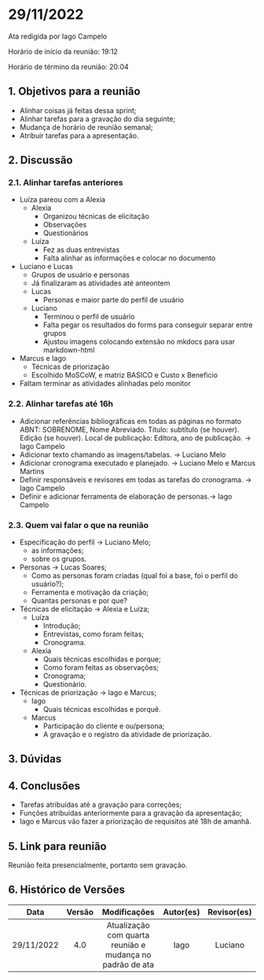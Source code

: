 # 29/11/2022

Ata redigida por Iago Campelo

Horário de início da reunião: 19:12

Horário de término da reunião: 20:04

## 1. Objetivos para a reunião

- Alinhar coisas já feitas dessa sprint;
- Alinhar tarefas para a gravação do dia seguinte;
- Mudança de horário de reunião semanal;
- Atribuir tarefas para a apresentação.

## 2. Discussão

### 2.1. Alinhar tarefas anteriores

- Luíza pareou com a Alexia
    - Alexia
        - Organizou técnicas de elicitação
        - Observações
        - Questionários
    - Luíza
        - Fez as duas entrevistas
        - Falta alinhar as informações e colocar no documento
- Luciano e Lucas
    - Grupos de usuário e personas
    - Já finalizaram as atividades até anteontem
    - Lucas
        - Personas e maior parte do perfil de usuário
    - Luciano
        - Terminou o perfil de usuário
        - Falta pegar os resultados do forms para conseguir separar entre grupos
        - Ajustou imagens colocando extensão no mkdocs para usar markdown-html
- Marcus e Iago
    - Técnicas de priorização
    - Escolhido MoSCoW, e matriz BASICO e Custo x Beneficio
- Faltam terminar as atividades alinhadas pelo monitor

### 2.2. Alinhar tarefas até 16h

- Adicionar referências bibliográficas em todas as páginas no formato ABNT: SOBRENOME, Nome Abreviado. Título: subtítulo (se houver). Edição (se houver). Local de publicação: Editora, ano de publicação. → Iago Campelo
- Adicionar texto chamando as imagens/tabelas. → Luciano Melo
- Adicionar cronograma executado e planejado. → Luciano Melo e Marcus Martins
- Definir responsáveis e revisores em todas as tarefas do cronograma. → Iago Campelo
- Definir e adicionar ferramenta de elaboração de personas.→ Iago Campelo

### 2.3. Quem vai falar o que na reunião

- Especificação do perfil → Luciano Melo;
    - as informações;
    - sobre os grupos.
- Personas → Lucas Soares;
    - Como as personas foram criadas (qual foi a base, foi o perfil do usuário?);
    - Ferramenta e motivação da criação;
    - Quantas personas e por que?
- Técnicas de elicitação → Alexia e Luíza;
    - Luíza
        - Introdução;
        - Entrevistas, como foram feitas;
        - Cronograma.
    - Alexia
        - Quais técnicas escolhidas e porque;
        - Como foram feitas as observações;
        - Cronograma;
        - Questionário.
- Técnicas de priorização → Iago e Marcus;
    - Iago
        - Quais técnicas escolhidas e porquê.
    - Marcus
        - Participação do cliente e ou/persona;
        - A gravação e o registro da atividade de priorização.

## 3. Dúvidas

## 4. Conclusões

- Tarefas atribuídas até a gravação para correções;
- Funções atribuídas anteriormente para a gravação da apresentação;
- Iago e Marcus vão fazer a priorização de requisitos até 18h de amanhã.

## 5. Link para reunião

Reunião feita presencialmente, portanto sem gravação.

## 6. Histórico de Versões

|    Data    | Versão |                        Modificações                         | Autor(es) | Revisor(es) |
| :--------: | :----: | :---------------------------------------------------------: | :-------: | :---------: |
| 29/11/2022 |  4.0   |  Atualização com quarta reunião e mudança no padrão de ata  |   Iago    |   Luciano   |